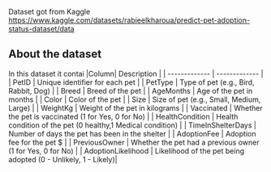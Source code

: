 Dataset got from Kaggle https://www.kaggle.com/datasets/rabieelkharoua/predict-pet-adoption-status-dataset/data
## About the dataset
In this dataset it contai
|Column| Description |
| ------------- | ------------- |
| PetID  | Unique identifier for each pet  |
| PetType  |  Type of pet (e.g., Bird, Rabbit, Dog) |
| Breed | Breed of the pet |
| AgeMonths | Age of the pet in months |
| Color | Color of the pet |
| Size | Size of pet (e.g., Small, Medium, Large) |
| WeightKg | Weight of the pet in kilograms |
| Vaccinated | Whether the pet is vaccinated (1 for Yes, 0 for No) |
| HealthCondition | Health condition of the pet (0 healthy,1 Medical condition) |
| TimeInShelterDays | Number of days the pet has been in the shelter |
| AdoptionFee | Adoption fee for the pet $ |
| PreviousOwner | Whether the pet had a previous owner (1 for Yes, 0 for No) |
| AdoptionLikelihood | Likelihood of the pet being adopted (0 - Unlikely, 1 - Likely)|
